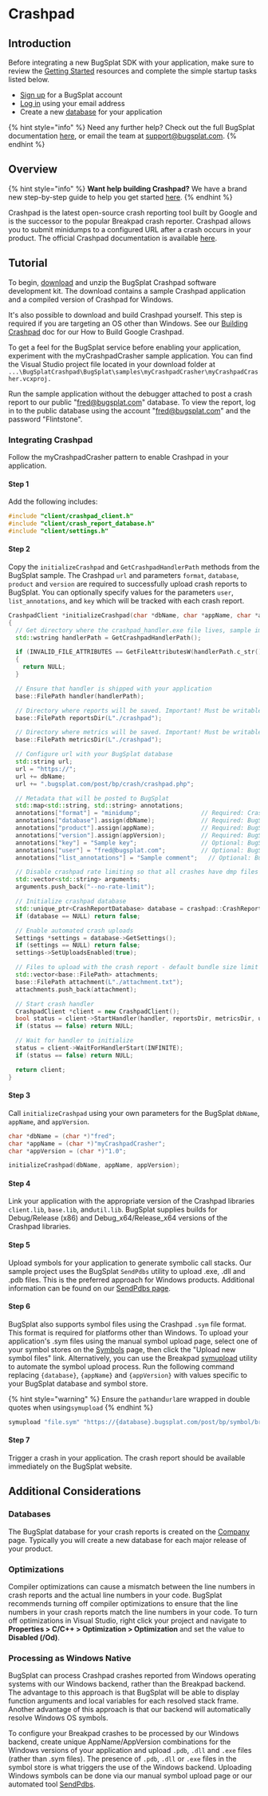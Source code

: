 # Crashpad

## Introduction

Before integrating a new BugSplat SDK with your application, make sure to review the [Getting Started](https://www.bugsplat.com/resources/bugsplat-101/) resources and complete the simple startup tasks listed below.

* [Sign up](https://app.bugsplat.com/v2/sign-up) for a BugSplat account
* [Log in](https://app.bugsplat.com/auth0/login) using your email address
* Create a new [database](https://app.bugsplat.com/v2/company) for your application

{% hint style="info" %}
Need any further help? Check out the full BugSplat documentation [here](../../../../../), or email the team at [support@bugsplat.com](mailto:support@bugsplat.com).
{% endhint %}

## Overview

{% hint style="info" %}
**Want help building Crashpad?** We have a brand new step-by-step guide to help you get started [here](https://www.bugsplat.com/docs/sdk/crashpad/building).
{% endhint %}

Crashpad is the latest open-source crash reporting tool built by Google and is the successor to the popular Breakpad crash reporter. Crashpad allows you to submit minidumps to a configured URL after a crash occurs in your product. The official Crashpad documentation is available [here](https://chromium.googlesource.com/crashpad/crashpad/+/master/README.md).

## Tutorial

To begin, [download](https://www.bugsplat.com/docs/sdk/) and unzip the BugSplat Crashpad software development kit. The download contains a sample Crashpad application and a compiled version of Crashpad for Windows.

It's also possible to download and build Crashpad yourself. This step is required if you are targeting an OS other than Windows. See our [Building Crashpad](https://www.bugsplat.com/docs/sdk/crashpad/building) doc for our How to Build Google Crashpad.

To get a feel for the BugSplat service before enabling your application, experiment with the myCrashpadCrasher sample application. You can find the Visual Studio project file located in your download folder at `...\BugSplatCrashpad\BugSplat\samples\myCrashpadCrasher\myCrashpadCrasher.vcxproj.`

Run the sample application without the debugger attached to post a crash report to our public "fred@bugsplat.com" database. To view the report, log in to the public database using the account "fred@bugsplat.com" and the password "Flintstone".

### Integrating Crashpad

Follow the myCrashpadCrasher pattern to enable Crashpad in your application.

#### Step 1

Add the following includes:

```cpp
#include "client/crashpad_client.h"
#include "client/crash_report_database.h"
#include "client/settings.h"
```

#### Step 2

Copy the `initializeCrashpad` and `GetCrashpadHandlerPath` methods from the BugSplat sample. The Crashpad `url` and parameters `format`, `database`, `product` and `version` are required to successfully upload crash reports to BugSplat. You can optionally specify values for the parameters `user`, `list_annotations`, and `key` which will be tracked with each crash report.

```cpp
CrashpadClient *initializeCrashpad(char *dbName, char *appName, char *appVersion)
{
  // Get directory where the crashpad_handler.exe file lives, sample implementation of this method is provided in the myCrashpadCrasher sample
  std::wstring handlerPath = GetCrashpadHandlerPath();

  if (INVALID_FILE_ATTRIBUTES == GetFileAttributesW(handlerPath.c_str()))
  {
    return NULL;
  }

  // Ensure that handler is shipped with your application
  base::FilePath handler(handlerPath);

  // Directory where reports will be saved. Important! Must be writable or crashpad_handler will crash.
  base::FilePath reportsDir(L"./crashpad"); 

  // Directory where metrics will be saved. Important! Must be writable or crashpad_handler will crash.
  base::FilePath metricsDir(L"./crashpad"); 

  // Configure url with your BugSplat database
  std::string url;
  url = "https://";
  url += dbName;
  url += ".bugsplat.com/post/bp/crash/crashpad.php";

  // Metadata that will be posted to BugSplat
  std::map<std::string, std::string> annotations;
  annotations["format"] = "minidump";                 // Required: Crashpad setting to save crash as a minidump
  annotations["database"].assign(dbName);             // Required: BugSplat database
  annotations["product"].assign(appName);             // Required: BugSplat application name
  annotations["version"].assign(appVersion);          // Required: BugSplat version number
  annotations["key"] = "Sample key";                  // Optional: BugSplat key field
  annotations["user"] = "fred@bugsplat.com";          // Optional: BugSplat user email
  annotations["list_annotations"] = "Sample comment";	// Optional: BugSplat crash description

  // Disable crashpad rate limiting so that all crashes have dmp files
  std::vector<std::string> arguments;
  arguments.push_back("--no-rate-limit");

  // Initialize crashpad database
  std::unique_ptr<CrashReportDatabase> database = crashpad::CrashReportDatabase::Initialize(reportsDir);
  if (database == NULL) return false;

  // Enable automated crash uploads
  Settings *settings = database->GetSettings();
  if (settings == NULL) return false;
  settings->SetUploadsEnabled(true);

  // Files to upload with the crash report - default bundle size limit is 2MB
  std::vector<base::FilePath> attachments;
  base::FilePath attachment(L"./attachment.txt");
  attachments.push_back(attachment);

  // Start crash handler
  CrashpadClient *client = new CrashpadClient();
  bool status = client->StartHandler(handler, reportsDir, metricsDir, url, annotations, arguments, true, true, attachments);
  if (status == false) return NULL;

  // Wait for handler to initialize
  status = client->WaitForHandlerStart(INFINITE);
  if (status == false) return NULL;

  return client;
}
```

#### Step 3

Call `initializeCrashpad` using your own parameters for the BugSplat `dbName`, `appName`, and `appVersion`.

```cpp
char *dbName = (char *)"fred";
char *appName = (char *)"myCrashpadCrasher";
char *appVersion = (char *)"1.0";

initializeCrashpad(dbName, appName, appVersion);
```

#### Step 4

Link your application with the appropriate version of the Crashpad libraries `client.lib`, `base.lib`, and`util.lib`. BugSplat supplies builds for Debug/Release \(x86\) and Debug\_x64/Release\_x64 versions of the Crashpad libraries.

#### Step 5

Upload symbols for your application to generate symbolic call stacks. Our sample project uses the BugSplat `SendPdbs` utility to upload .exe, .dll and .pdb files. This is the preferred approach for Windows products. Additional information can be found on our [SendPdbs page](https://www.bugsplat.com/docs/faq/sendpdbs).

#### Step 6

BugSplat also supports symbol files using the Crashpad `.sym` file format. This format is required for platforms other than Windows. To upload your application's .sym files using the manual symbol upload page, select one of your symbol stores on the [Symbols](https://app.bugsplat.com/v2/symbols/) page, then click the "Upload new symbol files" link. Alternatively, you can use the Breakpad [symupload](https://github.com/google/breakpad/tree/master/src/tools/windows/symupload) utility to automate the symbol upload process. Run the following command replacing `{database}`, `{appName}` and `{appVersion}` with values specific to your BugSplat database and symbol store. 

{% hint style="warning" %}
Ensure the `path`and`url`are wrapped in double quotes when using`symupload`
{% endhint %}

```bash
symupload "file.sym" "https://{database}.bugsplat.com/post/bp/symbol/breakpadsymbols.php?appName={appName}&appVer={appVersion}"
```

#### Step 7

Trigger a crash in your application. The crash report should be available immediately on the BugSplat website.

## Additional Considerations

### Databases

The BugSplat database for your crash reports is created on the [Company](https://app.bugsplat.com/v2/company) page. Typically you will create a new database for each major release of your product.

### Optimizations

Compiler optimizations can cause a mismatch between the line numbers in crash reports and the actual line numbers in your code. BugSplat recommends turning off compiler optimizations to ensure that the line numbers in your crash reports match the line numbers in your code. To turn off optimizations in Visual Studio, right click your project and navigate to **Properties &gt; C/C++ &gt; Optimization &gt; Optimization** and set the value to **Disabled \(/Od\)**.

### Processing as Windows Native

BugSplat can process Crashpad crashes reported from Windows operating systems with our Windows backend, rather than the Breakpad backend. The advantage to this approach is that BugSplat will be able to display function arguments and local variables for each resolved stack frame. Another advantage of this approach is that our backend will automatically resolve Windows OS symbols.

To configure your Breakpad crashes to be processed by our Windows backend, create unique AppName/AppVersion combinations for the Windows versions of your application and upload `.pdb`, `.dll` and `.exe` files \(rather than .sym files\). The presence of `.pdb`, `.dll` or `.exe` files in the symbol store is what triggers the use of the Windows backend. Uploading Windows symbols can be done via our manual symbol upload page or our automated tool [SendPdbs](https://www.bugsplat.com/docs/faq/sendpdbs).


